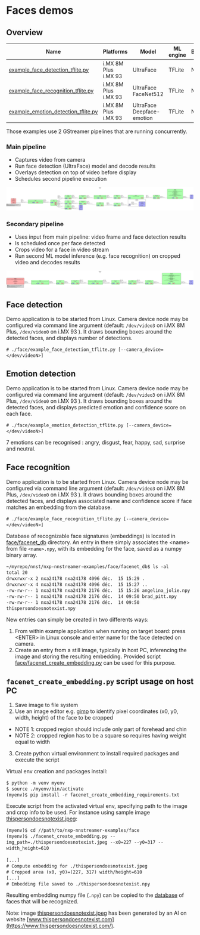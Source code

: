 # Faces demos

## Overview
Name | Platforms | Model                                | ML engine | Backend | Features
--- | --- |--------------------------------------| --- | --- | ---
[example_face_detection_tflite.py](./example_face_detection_tflite.py) | i.MX 8M Plus <br> i.MX 93 | UltraFace                            | TFLite | NPU | camera<br>gst-launch<br>
[example_face_recognition_tflite.py](./example_face_recognition_tflite.py) | i.MX 8M Plus <br> i.MX 93 | UltraFace <br> FaceNet512 <br>       | TFLite | NPU | camera<br>gst-launch<br>
[example_emotion_detection_tflite.py](./example_emotion_detection_tflite.py) | i.MX 8M Plus <br> i.MX 93 | UltraFace <br> Deepface-emotion <br> | TFLite | NPU | camera<br>gst-launch<br>

Those examples use 2 GStreamer pipelines that are running concurrently.

### Main pipeline
- Captures video from camera
- Run face detection (UltraFace) model and decode results
- Overlays detection on top of video before display
- Schedules second pipeline execution

![main](./main.svg)

### Secondary pipeline
- Uses input from main pipeline: video frame and face detection results
- Is scheduled once per face detected
- Crops video for a face in video stream
- Run second ML model inference (e.g. face recognition) on cropped video and decodes results

![secondary](./secondary.svg)

## Face detection
Demo application is to be started from Linux. Camera device node may be configured via command line argument (default: `/dev/video3` on i.MX 8M Plus, `/dev/video0` on i.MX 93 ).
It draws bounding boxes around the detected faces, and displays number of detections.
```
# ./face/example_face_detection_tflite.py [--camera_device=</dev/videoN>]
```
## Emotion detection
Demo application is to be started from Linux. Camera device node may be configured via command line argument (default: `/dev/video3` on i.MX 8M Plus, `/dev/video0` on i.MX 93 ).
It draws bounding boxes around the detected faces, and displays predicted emotion and confidence score on each face.
```
# ./face/example_emotion_detection_tflite.py [--camera_device=</dev/videoN>]
```
7 emotions can be recognised : angry, disgust, fear, happy, sad, surprise and neutral.

## Face recognition
Demo application is to be started from Linux. Camera device node may be configured via command line argument (default: `/dev/video3` on i.MX 8M Plus, `/dev/video0` on i.MX 93 ).
It draws bounding boxes around the detected faces, and displays associated name and confidence score if face matches an embedding from the database. 
```
# ./face/example_face_recognition_tflite.py [--camera_device=</dev/videoN>]
```
Database of recognizable face signatures (embeddings) is located in [face/facenet_db](./facenet_db) directory. An entry in there simply associates the \<name\> from file `<name>.npy`, with its embedding for the face, saved as a numpy binary array.
```
~/myrepo/nnst/nxp-nnstreamer-examples/face/facenet_db$ ls -al
total 20
drwxrwxr-x 2 nxa24178 nxa24178 4096 déc.  15 15:29 .
drwxrwxr-x 4 nxa24178 nxa24178 4096 déc.  15 15:27 ..
-rw-rw-r-- 1 nxa24178 nxa24178 2176 déc.  15 15:26 angelina_jolie.npy
-rw-rw-r-- 1 nxa24178 nxa24178 2176 déc.  14 09:50 brad_pitt.npy
-rw-rw-r-- 1 nxa24178 nxa24178 2176 déc.  14 09:50 thispersondoesnotexist.npy
```
New entries can simply be created in two differents ways:
1. From within example application when running on target board: press \<ENTER\> in Linux console and enter name for the face detected on camera. 
2. Create an entry from a still image, typically in host PC, inferencing the image and storing the resulting embedding. Provided script [face/facenet_create_embedding.py](./facenet_create_embedding.py) can be used for this purpose.

## `facenet_create_embedding.py` script usage on host PC
1. Save image to file system
2. Use an image editor e.g. [gimp](https://www.gimp.org/) to identify pixel coordinates (x0, y0, width, height) of the face to be cropped
  * NOTE 1: cropped region should include only part of forehead and chin
  * NOTE 2: cropped region has to be a square so requires having weight equal to width
3. Create python virtual environment to install required packages and execute the script

Virtual env creation and packages install:
```
$ python -m venv myenv
$ source ./myenv/bin/activate
(myenv)$ pip install -r facenet_create_embedding_requirements.txt
```

Execute script from the activated virtual env, specifying path to the image and crop info to be used.
For instance using sample image [thispersondoesnotexist.jpeg](./thispersondoesnotexist.jpeg):

```
(myenv)$ cd //path/to/nxp-nnstreamer-examples/face
(myenv)$ ./facenet_create_embedding.py --img_path=./thispersondoesnotexist.jpeg --x0=227 --y0=317 --width_height=610

[...]
# Compute embedding for ./thispersondoesnotexist.jpeg 
# Cropped area (x0, y0)=(227, 317) width/height=610
[...]
# Embedding file saved to ./thispersondoesnotexist.npy
```

Resulting embedding numpy file (`.npy`) can be copied to the [database](./facenet_db) of faces that will be recognized.

Note: image [thispersondoesnotexist.jpeg](./thispersondoesnotexist.jpeg) has been generated by an AI on website [www.thispersondoesnotexist.com](https://www.thispersondoesnotexist.com/).
